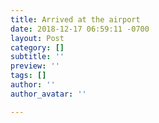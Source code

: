 ```yaml
---
title: Arrived at the airport
date: 2018-12-17 06:59:11 -0700
layout: Post
category: []
subtitle: ''
preview: ''
tags: []
author: ''
author_avatar: ''

---
```

